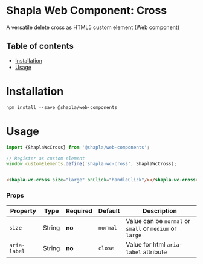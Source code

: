# Shapla Web Component: Cross

A versatile delete cross as HTML5 custom element (Web component)

## Table of contents

- [Installation](#installation)
- [Usage](#usage)

# Installation

```
npm install --save @shapla/web-components
```

# Usage

```js
import {ShaplaWcCross} from '@shapla/web-components';

// Register as custom element 
window.customElements.define('shapla-wc-cross', ShaplaWcCross);
```

```html

<shapla-wc-cross size="large" onClick="handleClick"/></shapla-wc-cross>
```

### Props

| Property      | Type      | Required  | Default   | Description
|---------------|-----------|-----------|-----------|--------------------------------------------------------
| `size`        | String    | **no**    | `normal`  | Value can be `normal` or `small` or `medium` or `large`
| `aria-label`  | String    | **no**    | `close`   | Value for html `aria-label` attribute
